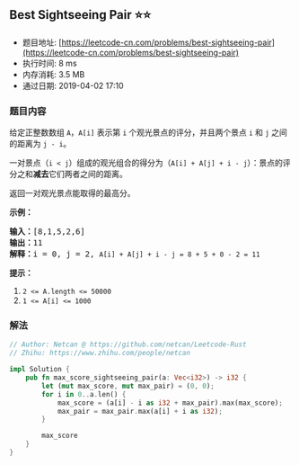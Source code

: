 ## Best Sightseeing Pair :star::star:
- 题目地址: [https://leetcode-cn.com/problems/best-sightseeing-pair](https://leetcode-cn.com/problems/best-sightseeing-pair)
- 执行时间: 8 ms 
- 内存消耗: 3.5 MB
- 通过日期: 2019-04-02 17:10

### 题目内容
<p>给定正整数数组 <code>A</code>，<code>A[i]</code> 表示第 <code>i</code> 个观光景点的评分，并且两个景点 <code>i</code> 和 <code>j</code> 之间的距离为 <code>j - i</code>。</p>

<p>一对景点（<code>i < j</code>）组成的观光组合的得分为（<code>A[i] + A[j] + i - j</code>）：景点的评分之和<strong>减去</strong>它们两者之间的距离。</p>

<p>返回一对观光景点能取得的最高分。</p>



<p><strong>示例：</strong></p>

<pre><strong>输入：</strong>[8,1,5,2,6]
<strong>输出：</strong>11
<strong>解释：</strong>i = 0, j = 2, <code>A[i] + A[j] + i - j = 8 + 5 + 0 - 2 = 11</code>
</pre>



<p><strong>提示：</strong></p>

<ol>
	<li><code>2 <= A.length <= 50000</code></li>
	<li><code>1 <= A[i] <= 1000</code></li>
</ol>


### 解法
```rust
// Author: Netcan @ https://github.com/netcan/Leetcode-Rust
// Zhihu: https://www.zhihu.com/people/netcan

impl Solution {
    pub fn max_score_sightseeing_pair(a: Vec<i32>) -> i32 {
        let (mut max_score, mut max_pair) = (0, 0);
        for i in 0..a.len() {
            max_score = (a[i] - i as i32 + max_pair).max(max_score);
            max_pair = max_pair.max(a[i] + i as i32);
        }

        max_score
    }
}


```
